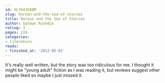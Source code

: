 ```yaml
---
id: OL7643588M
slug: haroun-and-the-sea-of-stories
title: Haroun and the Sea of Stories
author: Salman Rushdie
rating: 3
pages: 224
categories:
- literature
reads:
- finished_at: '2012-05-01'
---
```

It's really well written, but the story was too ridiculous for me. I thought it might be "young adult" fiction as I was reading it, but reviews suggest other people liked so maybe I just missed it.
